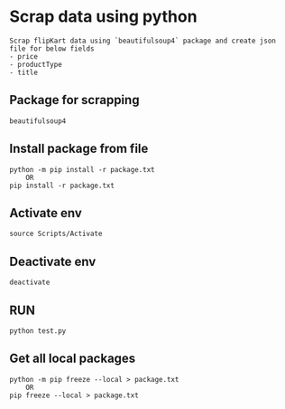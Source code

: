 # Scrap data using python

	Scrap flipKart data using `beautifulsoup4` package and create json file for below fields	
	- price
	- productType
	- title
	

## Package for scrapping
	beautifulsoup4


## Install package from file
	python -m pip install -r package.txt
		OR
	pip install -r package.txt

## Activate env
	source Scripts/Activate

## Deactivate env
	deactivate

## RUN
	python test.py

##  Get all local packages
	python -m pip freeze --local > package.txt	
		OR
	pip freeze --local > package.txt	

